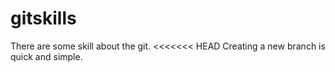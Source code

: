 # gitskills
There are some skill about the git.
<<<<<<< HEAD
Creating a new branch is quick and simple.

